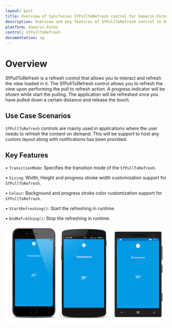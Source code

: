 ```yaml
---
layout: post
title: Overview of Syncfusion SfPullToRefresh control for Xamarin.Forms.
description: Overview and key features of SfPullToRefresh control in Xamarin.Forms
platform: Xamarin.Forms 
control: SfPullToRefresh 
documentation: ug
---
```


# Overview

SfPullToRefresh is a refresh control that allows you to interact and refresh the view loaded in it. The SfPullToRefresh control allows you to refresh the view upon performing the pull to refresh action. A progress indicator will be shown while start the pulling. The application will be refreshed once you have pulled down a certain distance and release the touch.
 
## Use Case Scenarios

`SfPullToRefresh` controls are mainly used in applications where the user needs to refresh the content on demand. This will be support to host any custom layout along with notifications has been provided.

## Key Features

• `TransitionMode`: Specifies the transition mode of the `SfPullToRefresh`. 

• `Sizing`: Width, Height and progress stroke width customization support for `SfPullToRefresh`. 

• `Colour`: Background and progress stroke color customization support for `SfPullToRefresh`. 

• `StartRefreshing()`: Start the refreshing in runtime.

• `EndRefreshing()`: Stop the refreshing in runtime.

![](overview_images/img1.png)
